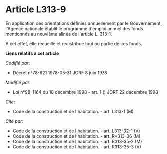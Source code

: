 # Article L313-9

En application des orientations définies annuellement par le Gouvernement, l'Agence nationale établit le programme d'emploi
annuel des fonds mentionnés au neuvième alinéa de l'article L. 313-1.

A cet effet, elle recueille et redistribue tout ou partie de ces fonds.

**Liens relatifs à cet article**

_Codifié par_:

  - Décret n°78-621 1978-05-31 JORF 8 juin 1978

_Modifié par_:

  - Loi n°98-1164 du 18 décembre 1998 - art. 1 () JORF 22 décembre 1998

_Cite_:

  - Code de la construction et de l'habitation. - art. L313-1 (M)

_Cité par_:

  - Code de la construction et de l'habitation. - art. L313-32-1 (V)
  - Code de la construction et de l'habitation. - art. R*313-36 (M)
  - Code de la construction et de l'habitation. - art. R313-35-2 (M)
  - Code de la construction et de l'habitation. - art. R313-35-3 (V)

